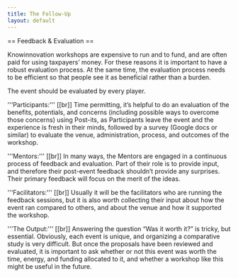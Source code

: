 ```yaml
---
title: The Follow-Up
layout: default
---
```

== Feedback & Evaluation ==

Knowinnovation workshops are expensive to run and to fund, and are often paid for using taxpayers’ money. For these reasons it is important to have a robust evaluation process. At the same time, the evaluation process needs to be efficient so that people see it as beneficial rather than a burden.

The event should be evaluated by every player. 

'''Participants:'''
[[br]]
Time permitting, it’s helpful to do an evaluation of the benefits, potentials, and concerns (including possible ways to overcome those concerns) using Post-its, as Participants leave the event and the experience is fresh in their minds, followed by a survey (Google docs or similar) to evaluate the venue, administration, process, and outcomes of the workshop.

'''Mentors:'''
[[br]]
In many ways, the Mentors are engaged in a continuous process of feedback and evaluation. Part of their role is to provide input, and therefore their post-event feedback shouldn’t provide any surprises. Their primary feedback will focus on the merit of the ideas.

'''Facilitators:'''
[[br]]
Usually it will be the facilitators who are running the feedback sessions, but it is also worth collecting their input about how the event ran compared to others, and about the venue and how it supported the workshop.

'''The Output:'''
[[br]]
Answering the question “Was it worth it?” is tricky, but essential. Obviously, each event is unique, and organizing a comparative study is very difficult. But once the proposals have been reviewed and evaluated, it is important to ask whether or not this event was worth the time, energy, and funding allocated to it, and whether a workshop like this might be useful in the future.